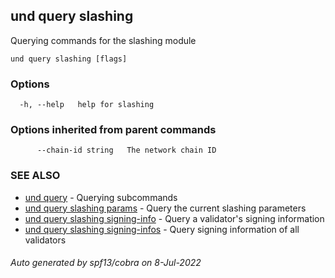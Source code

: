 ## und query slashing

Querying commands for the slashing module

```
und query slashing [flags]
```

### Options

```
  -h, --help   help for slashing
```

### Options inherited from parent commands

```
      --chain-id string   The network chain ID
```

### SEE ALSO

* [und query](und_query.md)	 - Querying subcommands
* [und query slashing params](und_query_slashing_params.md)	 - Query the current slashing parameters
* [und query slashing signing-info](und_query_slashing_signing-info.md)	 - Query a validator's signing information
* [und query slashing signing-infos](und_query_slashing_signing-infos.md)	 - Query signing information of all validators

###### Auto generated by spf13/cobra on 8-Jul-2022
